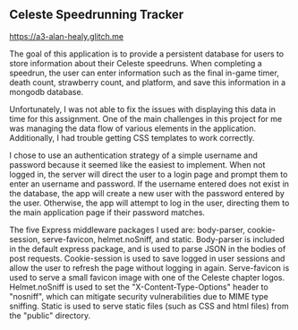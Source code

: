 ## Celeste Speedrunning Tracker

https://a3-alan-healy.glitch.me

The goal of this application is to provide a persistent database for users to store information about their Celeste speedruns. When completing a speedrun, the user can enter information such as the final in-game timer, death count, strawberry count, and platform, and save this information in a mongodb database.

Unfortunately, I was not able to fix the issues with displaying this data in time for this assignment. One of the main challenges in this project for me was managing the data flow of various elements in the application. Additionally, I had trouble getting CSS templates to work correctly.

I chose to use an authentication strategy of a simple username and password because it seemed like the easiest to implement. When not logged in, the server will direct the user to a login page and prompt them to enter an username and password. If the username entered does not exist in the database, the app will create a new user with the password entered by the user. Otherwise, the app will attempt to log in the user, directing them to the main application page if their password matches.

The five Express middleware packages I used are: body-parser, cookie-session, serve-favicon, helmet.noSniff, and static. Body-parser is included in the default express package, and is used to parse JSON in the bodies of post requests. Cookie-session is used to save logged in user sessions and allow the user to refresh the page without logging in again. Serve-favicon is used to serve a small favicon image with one of the Celeste chapter logos. Helmet.noSniff is used to set the "X-Content-Type-Options" header to "nosniff", which can mitigate security vulnerabilities due to MIME type sniffing. Static is used to serve static files (such as CSS and html files) from the "public" directory.